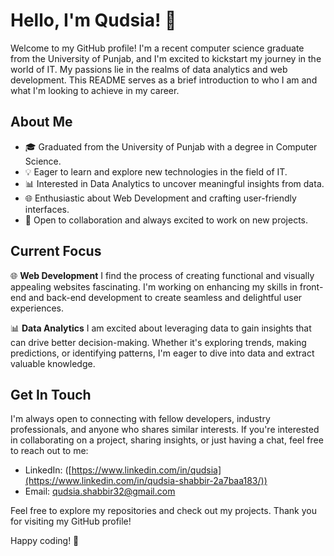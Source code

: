 # Hello, I'm Qudsia! 👋

Welcome to my GitHub profile! I'm a recent computer science graduate from the University of Punjab, and I'm excited to kickstart my journey in the world of IT.
My passions lie in the realms of data analytics and web development. This README serves as a brief introduction to who I am and what I'm looking to achieve in my career.

## About Me

- 🎓 Graduated from the University of Punjab with a degree in Computer Science.
- 💡 Eager to learn and explore new technologies in the field of IT.
- 📊 Interested in Data Analytics to uncover meaningful insights from data.
- 🌐 Enthusiastic about Web Development and crafting user-friendly interfaces.
- 🤝 Open to collaboration and always excited to work on new projects.

## Current Focus

🌐 **Web Development**
I find the process of creating functional and visually appealing websites fascinating. I'm working on enhancing my skills in front-end and back-end development to create seamless and delightful user experiences.

📊 **Data Analytics**
I am excited about leveraging data to gain insights that can drive better decision-making. Whether it's exploring trends, making predictions, or identifying patterns, I'm eager to dive into data and extract valuable knowledge.


## Get In Touch

I'm always open to connecting with fellow developers, industry professionals, and anyone who shares similar interests. If you're interested in collaborating on a project, sharing insights, or just having a chat, feel free to reach out to me:

- LinkedIn: ([https://www.linkedin.com/in/qudsia](https://www.linkedin.com/in/qudsia-shabbir-2a7baa183/))
- Email: qudsia.shabbir32@gmail.com

Feel free to explore my repositories and check out my projects. Thank you for visiting my GitHub profile!

Happy coding! 🚀

<!---![WhatsApp Image 2023-08-20 at 17 18 30](https://github.com/Qudsia-Shabbir/Qudsia-Shabbir/assets/142727194/fad32666-7b4c-491c-832d-6240d8f3f90d)

Qudsia-Shabbir/Qudsia-Shabbir is a ✨ special ✨ repository because its `README.md` (this file) appears on your GitHub profile.
You can click the Preview link to take a look at your changes.
--->

